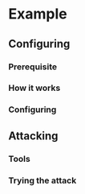 # Example

## Configuring

### Prerequisite



### How it works



### Configuring



## Attacking

### Tools



### Trying the attack

